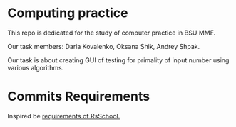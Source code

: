 # Computing practice
This repo is dedicated for the study of computer practice in BSU MMF.

Our task members: Daria Kovalenko, Oksana Shik, Andrey Shpak.

Our task is about creating GUI of testing for primality of input number using various algorithms.

# Commits Requirements
Inspired be [requirements of RsSchool.](https://github.com/rolling-scopes-school/docs/blob/master/docs/git-convention.md#%D1%82%D1%80%D0%B5%D0%B1%D0%BE%D0%B2%D0%B0%D0%BD%D0%B8%D1%8F-%D0%BA-%D0%B8%D0%BC%D0%B5%D0%BD%D0%B0%D0%BC-%D0%BA%D0%BE%D0%BC%D0%BC%D0%B8%D1%82%D0%BE%D0%B2)
